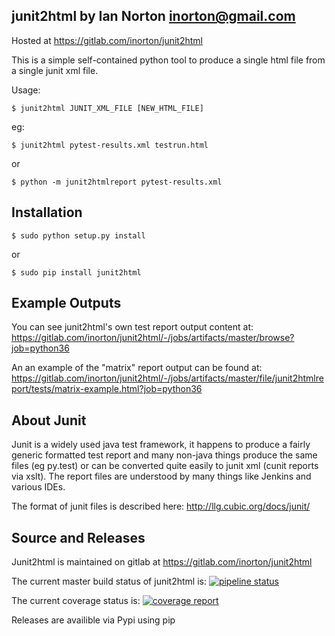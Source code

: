 junit2html by Ian Norton <inorton@gmail.com>
-------------------------------------------------------------

Hosted at https://gitlab.com/inorton/junit2html 

This is a simple self-contained python tool to
produce a single html file from a single junit xml file.

Usage:

```
$ junit2html JUNIT_XML_FILE [NEW_HTML_FILE]
```

eg:

```
$ junit2html pytest-results.xml testrun.html
```
or
```
$ python -m junit2htmlreport pytest-results.xml
```

Installation
------------
```
$ sudo python setup.py install
```
or
```
$ sudo pip install junit2html
```

Example Outputs
---------------

You can see junit2html's own test report output content at:
https://gitlab.com/inorton/junit2html/-/jobs/artifacts/master/browse?job=python36

An an example of the "matrix" report output can be found at:
https://gitlab.com/inorton/junit2html/-/jobs/artifacts/master/file/junit2htmlreport/tests/matrix-example.html?job=python36



About Junit
-----------

Junit is a widely used java test framework, it happens to produce a fairly
generic formatted test report and many non-java things produce the same files
(eg py.test) or can be converted quite easily to junit xml (cunit reports via 
xslt). The report files are understood by many things like Jenkins and various
 IDEs.

The format of junit files is described here: http://llg.cubic.org/docs/junit/

Source and Releases
-------------------

Junit2html is maintained on gitlab at https://gitlab.com/inorton/junit2html

The current master build status of junit2html is:
 [![pipeline status](https://gitlab.com/inorton/junit2html/badges/master/pipeline.svg)](https://gitlab.com/inorton/junit2html/commits/master)

The current coverage status is:
 [![coverage report](https://gitlab.com/inorton/junit2html/badges/master/coverage.svg)](https://gitlab.com/inorton/junit2html/commits/master)



Releases are availible via Pypi using pip


